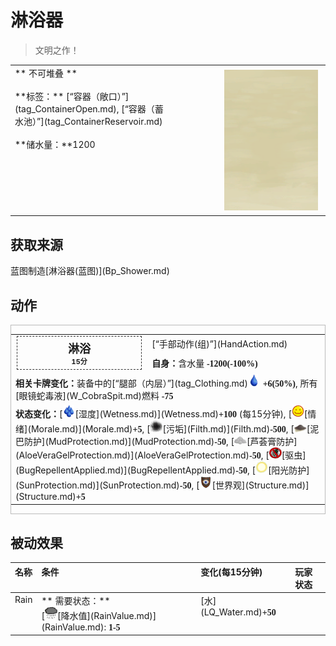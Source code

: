 # 淋浴器  
> 文明之作！  
  
<table class="table table-bordered" data-toggle="table"  data-show-header="false"><thead style="display:none"><tr ><th  style="width:50%;text-align:left;vertical-align:top;"  >title</th><th  style="width:50%;text-align:left;vertical-align:top;"  ></th></tr></thead><tr ><td  style="width:50%;text-align:left;vertical-align:top;"  >** 不可堆叠 **<br><br>**标签：**	[“容器（敞口）”](tag_ContainerOpen.md), [“容器（蓄水池）”](tag_ContainerReservoir.md)<br><br>**储水量：**1200</td><td  style="width:50%;text-align:left;vertical-align:top;"  ><div style="float:right; margin:5px"><div class="gamecard" style="width:150px; height:225px;"><a href="Shower.md" style="color:black"><img class="bg" decoding="async" src="../wiki/Sprite/BG_SandFront.png" href="a.md" style="max-width:150px;max-height:225px;"><img decoding="async" src="../wiki/Sprite/Shower.png" class="cardimageNoBack" style="transform: translate(-50%, 0%) scale(0.4398826979472141);"><span style="font-size: 25px;">淋浴器</span></a></div></div></td></tr></tbody></table>  
  
## 获取来源  
<div style="display:inline-block"><div class="gamedatalist" style="text-align:left;min-width:200px;min-height:0px;"><div style="display:inline-block"><div style="display:inline-block;vertical-align:middle;">蓝图制造</div><div style="display:inline-block;vertical-align:middle;">[淋浴器(蓝图)](Bp_Shower.md)</div></div></div></div>  
  
## 动作  
<div  style="border:1px solid #BBB"><table><tr><td rowspan="2" style="width:200px;text-align:center;font-size:1.3em;font-weight:bold"><div style="padding:5px;border:1px dashed #333"><div>淋浴</div><div style="font-size:0.6em;"><font data-toggle="tooltip" data-placement="top" title="1TP">15分</font></div></div></td><td>[“手部动作(组)”](HandAction.md)</td></tr><tr><td><b>自身：</b>含水量  <span style="font-family:ui-monospace"><b>-1200(-100%)</b></span></td></tr><tr><td colspan="2"><b>相关卡牌变化：</b>装备中的[“腿部（内层）”](tag_Clothing.md)<div style="width:20px;display:inline-block;text-align:center"><img decoding="async" src="../wiki/Sprite/Thirst.png" href="a.md" style="max-width:20px;max-height:20px;"></div>  <span style="font-family:ui-monospace"><b>+6(50%)</b></span>, 所有[眼镜蛇毒液](W_CobraSpit.md)燃料  <span style="font-family:ui-monospace"><b>-75</b></span></td></tr><tr><td colspan="2"><b>状态变化：</b>[<div style="width:20px;display:inline-block;text-align:center"><img decoding="async" src="../wiki/Sprite/Wetness.png" href="a.md" style="max-width:20px;max-height:20px;"></div>[湿度](Wetness.md)](Wetness.md)<span style="font-family:ui-monospace"><b>+100</b></span> (每15分钟), [<div style="width:20px;display:inline-block;text-align:center"><img decoding="async" src="../wiki/Sprite/Content.png" href="a.md" style="max-width:20px;max-height:20px;"></div>[情绪](Morale.md)](Morale.md)<span style="font-family:ui-monospace"><b>+5</b></span>, [<div style="width:20px;display:inline-block;text-align:center"><img decoding="async" src="../wiki/Sprite/Dirt3.png" href="a.md" style="max-width:20px;max-height:20px;"></div>[污垢](Filth.md)](Filth.md)<span style="font-family:ui-monospace"><b>-500</b></span>, [<div style="width:20px;display:inline-block;text-align:center"><img decoding="async" src="../wiki/Sprite/Mud.png" href="a.md" style="max-width:20px;max-height:20px;"></div>[泥巴防护](MudProtection.md)](MudProtection.md)<span style="font-family:ui-monospace"><b>-50</b></span>, [<div style="width:20px;display:inline-block;text-align:center"><img decoding="async" src="../wiki/Sprite/AloeGel.png" href="a.md" style="max-width:20px;max-height:20px;"></div>[芦荟膏防护](AloeVeraGelProtection.md)](AloeVeraGelProtection.md)<span style="font-family:ui-monospace"><b>-50</b></span>, [<div style="width:20px;display:inline-block;text-align:center"><img decoding="async" src="../wiki/Sprite/BugsNot.png" href="a.md" style="max-width:20px;max-height:20px;"></div>[驱虫](BugRepellentApplied.md)](BugRepellentApplied.md)<span style="font-family:ui-monospace"><b>-50</b></span>, [<div style="width:20px;display:inline-block;text-align:center"><img decoding="async" src="../wiki/Sprite/SunIcon.png" href="a.md" style="max-width:20px;max-height:20px;"></div>[阳光防护](SunProtection.md)](SunProtection.md)<span style="font-family:ui-monospace"><b>-50</b></span>, [<div style="width:20px;display:inline-block;text-align:center"><img decoding="async" src="../wiki/Sprite/Structure.png" href="a.md" style="max-width:20px;max-height:20px;"></div>[世界观](Structure.md)](Structure.md)<span style="font-family:ui-monospace"><b>+5</b></span></td></tr></table></div>  
  
  
## 被动效果  
<table class="table table-bordered" data-toggle="table"  ><thead style=""><tr ><th  style="text-align:left;vertical-align:top;"  >名称</th><th  style="text-align:left;vertical-align:top;"  >条件</th><th  style="text-align:left;vertical-align:top;"  >变化(每15分钟)</th><th  style="text-align:left;vertical-align:top;"  data-sortable="true"  >玩家状态</th></tr></thead><tr ><td  style="text-align:left;vertical-align:top;"  >Rain</td><td  style="text-align:left;vertical-align:top;"  >** 需要状态：**<br>[<div style="width:20px;display:inline-block;text-align:center"><img decoding="async" src="../wiki/Sprite/RainLight.png" href="a.md" style="max-width:20px;max-height:20px;"></div>[降水值](RainValue.md)](RainValue.md): <span style="font-family:ui-monospace"><b>1-5</b></span></td><td  style="text-align:left;vertical-align:top;"  >[水](LQ_Water.md)<span style="font-family:ui-monospace"><b>+50</b></span></td><td  style="text-align:left;vertical-align:top;"  ></td></tr></tbody></table>  
  


<script>document.title="淋浴器 - 卡牌生存百科 Card Survival Wiki";</script>